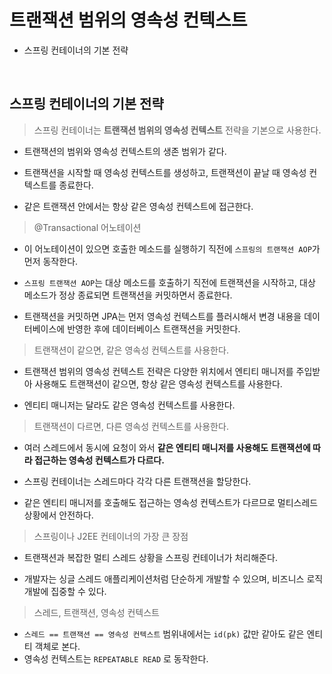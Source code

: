 # 트랜잭션 범위의 영속성 컨텍스트

- 스프링 컨테이너의 기본 전략

<br>

## 스프링 컨테이너의 기본 전략

> 스프링 컨테이너는 **트랜잭션 범위의 영속성 컨텍스트** 전략을 기본으로 사용한다.

- 트랜잭션의 범위와 영속성 컨텍스트의 생존 범위가 같다.

- 트랜잭션을 시작할 때 영속성 컨텍스트를 생성하고, 트랜잭션이 끝날 때 영속성 컨텍스트를 종료한다.

- 같은 트랜잭션 안에서는 항상 같은 영속성 컨텍스트에 접근한다.

> @Transactional 어노테이션

- 이 어노테이션이 있으면 호출한 메소드를 실행하기 직전에 `스프링의 트랜잭션 AOP`가 먼저 동작한다.

- `스프링 트랜잭션 AOP`는 대상 메소드를 호출하기 직전에 트랜잭션을 시작하고, 대상 메소드가 정상 종료되면 트랜잭션을 커밋하면서 종료한다.

- 트랜잭션을 커밋하면 JPA는 먼저 영속성 컨텍스트를 플러시해서 변경 내용을 데이터베이스에 반영한 후에 데이터베이스 트랜잭션을 커밋한다.

> 트랜잭션이 같으면, 같은 영속성 컨텍스트를 사용한다.

- 트랜잭션 범위의 영속성 컨텍스트 전략은 다양한 위치에서 엔티티 매니저를 주입받아 사용해도 트랜잭션이 같으면, 항상 같은 영속성 컨텍스트를 사용한다.

- 엔티티 매니저는 달라도 같은 영속성 컨텍스트를 사용한다.

> 트랜잭션이 다르면, 다른 영속성 컨텍스트를 사용한다.

- 여러 스레드에서 동시에 요청이 와서 **같은 엔티티 매니저를 사용해도 트랜잭션에 따라 접근하는 영속성 컨텍스트가 다르다.**

- 스프링 컨테이너는 스레드마다 각각 다른 트랜잭션을 할당한다.

- 같은 엔티티 매니저를 호출해도 접근하는 영속성 컨텍스트가 다르므로 멀티스레드 상황에서 안전하다.

> 스프링이나 J2EE 컨테이너의 가장 큰 장점

- 트랜잭션과 복잡한 멀티 스레드 상황을 스프링 컨테이너가 처리해준다.

- 개발자는 싱글 스레드 애플리케이션처럼 단순하게 개발할 수 있으며, 비즈니스 로직 개발에 집중할 수 있다.

> 스레드, 트랜잭션, 영속성 컨텍스트

- `스레드 == 트랜잭션 == 영속성 컨텍스트` 범위내에서는 `id(pk)` 값만 같아도 같은 엔티티 객체로 본다.
- 영속성 컨텍스트는 `REPEATABLE READ` 로 동작한다.
